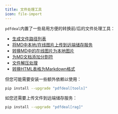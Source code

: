 ```yaml
---
title: 文件处理工具
icon: file-import
---
```


`pdfdeal`内置了一些易用方便的转换前/后的文件处理工具：

- [生成文件路径列表](./Gen_folder.md)
- [将MD中本地/在线图片上传到远端储存服务](./MD_imgs.md)
- [转换MD中的在线图片为本地图片](./MD_imgs.md)
- [为MD文档添加分割符](./Auto_split.md)
- [文件解压处理](./Unzip.md)
- [转换HTML表格为Markdown格式](./Html2MD.md)

但您可能需要安装一些额外依赖以使用：

```bash
pip install --upgrade "pdfdeal[tools]"
```

如您还需要上传文件到远端储存服务：

```bash
pip install --upgrade "pdfdeal[rag]"
```